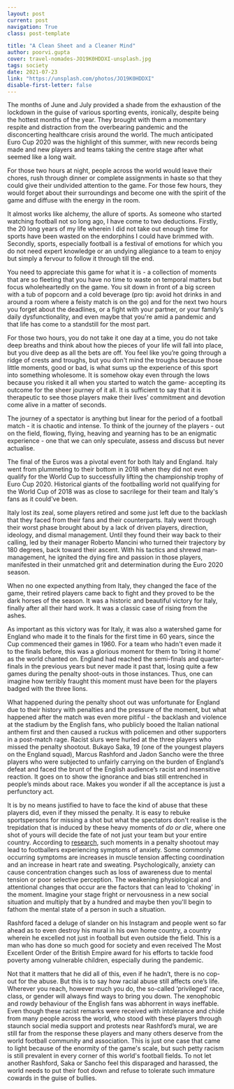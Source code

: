 ```yaml
---
layout: post
current: post
navigation: True
class: post-template

title: "A Clean Sheet and a Cleaner Mind"
author: poorvi.gupta
cover: travel-nomades-JO19K0HDDXI-unsplash.jpg
tags: society
date: 2021-07-23
link: "https://unsplash.com/photos/JO19K0HDDXI"
disable-first-letter: false
---
```

<p>The months of June and July provided a shade from the exhaustion of the lockdown in the guise of various sporting events, ironically, despite being the hottest months of the year. They brought with them a momentary respite and distraction from the overbearing pandemic and the disconcerting healthcare crisis around the world. The much anticipated Euro Cup 2020 was the highlight of this summer, with new records being made and new players and teams taking the centre stage after what seemed like a long wait.&nbsp;</p><p>For those two hours at night, people across the world would leave their chores, rush through dinner or complete assignments in haste so that they could give their undivided attention to the game. For those few hours, they would forget about their surroundings and become one with the spirit of the game and diffuse with the energy in the room.&nbsp;</p><p>It almost works like alchemy, the allure of sports. As someone who started watching football not so long ago, I have come to two deductions. Firstly, the 20 long years of my life wherein I did not take out enough time for sports have been wasted on the endorphins I could have brimmed with. Secondly, sports, especially football is a festival of emotions for which you do not need expert knowledge or an undying allegiance to a team to enjoy but simply a fervour to follow it through till the end.&nbsp;</p><p>You need to appreciate this game for what it is - a collection of moments that are so fleeting that you have no time to waste on temporal matters but focus wholeheartedly on the game. You sit down in front of a big screen with a tub of popcorn and a cold beverage (pro tip: avoid hot drinks in and around a room where a feisty match is on the go) and for the next two hours you forget about the deadlines, or a fight with your partner, or your family’s daily dysfunctionality, and even maybe that you're amid a pandemic and that life has come to a standstill for the most part.</p><p>For those two hours, you do not take it one day at a time, you do not take deep breaths and think about how the pieces of your life will fall into place, but you dive deep as all the bets are off. You feel like you’re going through a ridge of crests and troughs, but you don't mind the troughs because those little moments, good or bad, is what sums up the experience of this sport into something wholesome. It is somehow okay even through the lows because you risked it all when you started to watch the game- accepting its outcome for the sheer journey of it all. It is sufficient to say that it is therapeutic to see those players make their lives’ commitment and devotion come alive in a matter of seconds.&nbsp;</p><p>The journey of a spectator is anything but linear for the period of a football match - it is chaotic and intense. To think of the journey of the players - out on the field, flowing, flying, heaving and yearning has to be an enigmatic experience - one that we can only speculate, assess and discuss but never actualise.&nbsp;</p><p>The final of the Euros was a pivotal event for both Italy and England. Italy went from plummeting to their bottom in 2018 when they did not even qualify for the World Cup to successfully lifting the championship trophy of Euro Cup 2020. Historical giants of the footballing world not qualifying for the World Cup of 2018 was as close to sacrilege for their team and Italy's fans as it could've been.&nbsp;</p><p>Italy lost its zeal, some players retired and some just left due to the backlash that they faced from their fans and their counterparts. Italy went through their worst phase brought about by a lack of driven players, direction, ideology, and dismal management. Until they found their way back to their calling, led by their manager Roberto Mancini who turned their trajectory by 180 degrees, back toward their ascent. With his tactics and shrewd man-management, he ignited the dying fire and passion in those players, manifested in their unmatched grit and determination during the Euro 2020 season.&nbsp;</p><p>When no one expected anything from Italy, they changed the face of the game, their retired players came back to fight and they proved to be the dark horses of the season. It was a historic and beautiful victory for Italy, finally after all their hard work. It was a classic case of rising from the ashes.&nbsp;</p><p>As important as this victory was for Italy, it was also a watershed game for England who made it to the finals for the first time in 60 years, since the Cup commenced their games in 1960. For a team who hadn't even made it to the finals before, this was a glorious moment for them to 'bring it home’ as the world chanted on. England had reached the semi-finals and quarter-finals in the previous years but never made it past that, losing quite a few games during the penalty shoot-outs in those instances. Thus, one can imagine how terribly fraught this moment must have been for the players badged with the three lions.&nbsp;</p><p>What happened during the penalty shoot out was unfortunate for England due to their history with penalties and the pressure of the moment, but what happened after the match was even more pitiful - the backlash and violence at the stadium by the English fans, who publicly booed the Italian national anthem first and then caused a ruckus with policemen and other supporters in a post-match rage. Racist slurs were hurled at the three players who missed the penalty shootout. Bukayo Saka, 19 (one of the youngest players on the England squad), Marcus Rashford and Jadon Sancho were the three players who were subjected to unfairly carrying on the burden of England’s defeat and faced the brunt of the English audience’s racist and insensitive reaction. It goes on to show the ignorance and bias still entrenched in people’s minds about race. Makes you wonder if all the acceptance is just a perfunctory act.&nbsp;</p><p>It is by no means justified to have to face the kind of abuse that these players did, even if they missed the penalty. It is easy to rebuke sportspersons for missing a shot but what the spectators don't realise is the trepidation that is induced by these heavy moments of <em >do or die</em>, where one shot of yours will decide the fate of not just your team but your entire country. According to <a href="https://believeperform.com/the-effect-of-anxiety-on-world-cup-penalty-shootouts/" rel="noopener noreferrer" target="_blank" >research</a>, such moments in a penalty shootout may lead to footballers experiencing symptoms of anxiety. Some commonly occurring symptoms are increases in muscle tension affecting coordination and an increase in heart rate and sweating. Psychologically, anxiety can cause concentration changes such as loss of awareness due to mental tension or poor selective perception. The weakening physiological and attentional changes that occur are the factors that can lead to ‘choking’ in the moment. Imagine your stage fright or nervousness in a new social situation and multiply that by a hundred and maybe then you'll begin to fathom the mental state of a person in such a situation.&nbsp;</p><p>Rashford faced a deluge of slander on his Instagram and people went so far ahead as to even destroy his mural in his own home country, a country wherein he excelled not just in football but even outside the field. This is a man who has done so much good for society and even received The Most Excellent Order of the British Empire award for his efforts to tackle food poverty among vulnerable children, especially during the pandemic.&nbsp;</p><p>Not that it matters that he did all of this, even if he hadn’t, there is no cop-out for the abuse. But this is to say how racial abuse still affects one’s life. Wherever you reach, however much you do, the so-called ‘privileged’ race, class, or gender will always find ways to bring you down. The xenophobic and rowdy behaviour of the English fans was abhorrent in ways ineffable. Even though these racist remarks were received with intolerance and chide from many people across the world, who stood with these players through staunch social media support and protests near Rashford’s mural, we are still far from the response these players and many others deserve from the world football community and association. This is just one case that came to light because of the enormity of the game's scale, but such petty racism is still prevalent in every corner of this world's football fields. To not let another Rashford, Saka or Sancho feel this disparaged and harassed, the world needs to put their foot down and refuse to tolerate such immature cowards in the guise of bullies. </p>